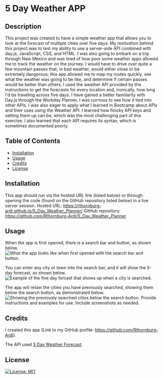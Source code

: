# 5 Day Weather APP

## Description

This project was created to have a simple weather app that allows you to look at the forecast of multiple cities over five days. My motivation behind this project was to test my ability to use a server-side API combined with day.js, JavaScript, CSS, and HTML. I was also going to embark on a trip through New Mexico and was tired of how poor some weather apps allowed me to track the weather on the journey. I would have to drive over quite a few mountain passes that, in bad weather, would either close or be extremely dangerous; this app allowed me to map my routes quickly, see what the weather was going to be like, and determine if certain passes would be better than others. I used the weather API provided by the instructions to get the forecasts for every location and, ironically, how long I'd be traveling across five days. I have gained a better familiarity with Day.js through the Workday Planner, I was currious to see how it tied into other APIs. I was also eager to apply what I learned in Bootcamp about APIs and their uses using the Weather API. I learned how finicky API keys and setting them up can be, which was the most challenging part of this exercise. I also learned that each API requires its syntax, which is sometimes documented poorly.  


## Table of Contents 

- [Installation](#installation)
- [Usage](#usage)
- [Credits](#credits)
- [License](#license)

## Installation

This app should run via the hosted URL link (listed below) or through opening the code (found on the GitHub repository listed below) in a live server session. 
Hosted URL: https://rthornburg-ardi.github.io/5_Day_Weather_Planner/
GitHub repository: https://github.com/Rthornburg-Ardi/5_Day_Weather_Planner 

## Usage

When the app is first opened, there is a search bar and button, as shown below.
![What the app looks like when first opened with the search bar and button.](<Assets/Screenshot 2024-02-24 at 2.34.51 PM.png>)

You can enter any city or town into the search bar, and it will show the 5-day forecast, as shown below.
![Example of the five day forcast that shows up when a city is searched.](<Assets/Screenshot 2024-02-24 at 2.35.06 PM.png>)

The app will retain the cities you have previously searched, showing them below the search button, as demonstrated below.
![Showing the previously searched cities below the search button.](<Assets/Screenshot 2024-02-24 at 2.35.30 PM.png>)
Provide instructions and examples for use. Include screenshots as needed.

## Credits

I created this app (Link to my GitHub profile: https://github.com/Rthornburg-Ardi). 

The API used [5 Day Weather Forecast](https://openweathermap.org/forecast5).

## License

[![License: MIT](https://img.shields.io/badge/License-MIT-yellow.svg)](https://opensource.org/licenses/MIT)
